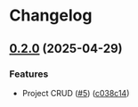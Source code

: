 # Changelog

## [0.2.0](https://github.com/KeidsID/fl_basic_accounting/compare/v0.1.0...v0.2.0) (2025-04-29)


### Features

* Project CRUD ([#5](https://github.com/KeidsID/fl_basic_accounting/issues/5)) ([c038c14](https://github.com/KeidsID/fl_basic_accounting/commit/c038c14e6444d77bc913aaf87ccd0fc70fb110dc))
